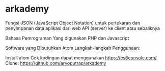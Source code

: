 # arkademy
Fungsi JSON (JavaScript Object Notation) untuk pertukaran dan penyimpanan data aplikasi dari web API (server) ke client atau sebaliknya

Bahasa Pemrograman Yang digunakan PHP dan Javascript

Software yang Dibutuhkan
Atom 
Langkah-langkah Penggunaan:

Install atom
Cek kodingan dapat menggunakan https://es6console.com/ 
Clone: https://github.com/aryoputrap/arkademy
